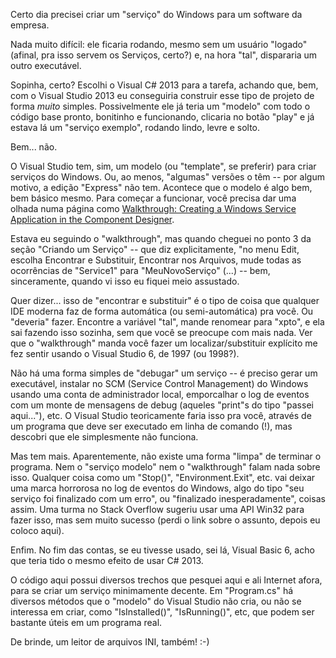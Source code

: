Certo dia precisei criar um "serviço" do Windows para um software da empresa.

Nada muito difícil: ele ficaria rodando, mesmo sem um usuário "logado" (afinal, pra isso servem os Serviços, certo?) e, na hora "tal", dispararia um outro executável.

Sopinha, certo? Escolhi o Visual C# 2013 para a tarefa, achando que, bem, com o Visual Studio 2013 eu conseguiria construir esse tipo de projeto de forma _muito_ simples. Possivelmente ele já teria um "modelo" com todo o código base pronto, bonitinho e funcionando, clicaria no botão "play" e já estava lá um "serviço exemplo", rodando lindo, levre e solto.

Bem... não.

O Visual Studio tem, sim, um modelo (ou "template", se preferir) para criar serviços do Windows. Ou, ao menos, "algumas" versões o têm -- por algum motivo, a edição "Express" não tem. Acontece que o modelo é algo bem, bem básico mesmo. Para começar a funcionar, você precisa dar uma olhada numa página como [Walkthrough: Creating a Windows Service Application in the Component Designer](https://docs.microsoft.com/en-us/dotnet/framework/windows-services/walkthrough-creating-a-windows-service-application-in-the-component-designer).

Estava eu seguindo o "walkthrough", mas quando cheguei no ponto 3 da seção "Criando um Serviço" -- que diz explicitamente, "no menu Edit, escolha Encontrar e Substituir, Encontrar nos Arquivos, mude todas as ocorrências de "Service1" para "MeuNovoServiço" (...) -- bem, sinceramente, quando vi isso eu fiquei meio assustado.

Quer dizer... isso de "encontrar e substituir" é o tipo de coisa que qualquer IDE moderna faz de forma automática (ou semi-automática) pra você. Ou "deveria" fazer. Encontre a variável "tal", mande renomear para "xpto", e ela sai fazendo isso sozinha, sem que você se preocupe com mais nada. Ver que o "walkthrough" manda você fazer um localizar/substituir explícito me fez sentir usando o Visual Studio 6, de 1997 (ou 1998?).

Não há uma forma simples de "debugar" um serviço -- é preciso gerar um executável, instalar no SCM (Service Control Management) do Windows usando uma conta de administrador local, emporcalhar o log de eventos com um monte de mensagens de debug (aqueles "print"s do tipo "passei aqui..."), etc. O Visual Studio teoricamente faria isso pra você, através de um programa que deve ser executado em linha de comando (!), mas descobri que ele simplesmente não funciona.

Mas tem mais. Aparentemente, não existe uma forma "limpa" de terminar o programa. Nem o "serviço modelo" nem o "walkthrough" falam nada sobre isso. Qualquer coisa como um "Stop()", "Environment.Exit", etc. vai deixar uma marca horrorosa no log de eventos do Windows, algo do tipo "seu serviço foi finalizado com um erro", ou "finalizado inesperadamente", coisas assim. Uma turma no Stack Overflow sugeriu usar uma API Win32 para fazer isso, mas sem muito sucesso (perdi o link sobre o assunto, depois eu coloco aqui).

Enfim. No fim das contas, se eu tivesse usado, sei lá, Visual Basic 6, acho que teria tido o mesmo efeito de usar C# 2013.

O código aqui possui diversos trechos que pesquei aqui e ali Internet afora, para se criar um serviço minimamente decente. Em "Program.cs" há diversos métodos que o "modelo" do Visual Studio não cria, ou não se interessa em criar, como "IsInstalled()", "IsRunning()", etc, que podem ser bastante úteis em um programa real.

De brinde, um leitor de arquivos INI, também! :-)
